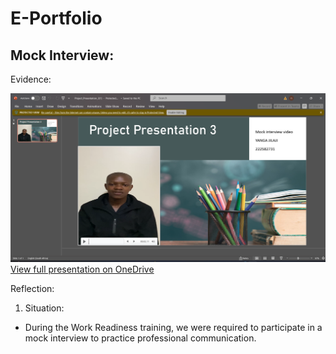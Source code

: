 # E-Portfolio
**Mock Interview:**
-
Evidence:


![image alt](https://github.com/222582731/E-Portfolio/blob/main/presentation%20screenshot.png)
[View full presentation on OneDrive](https://1drv.ms/p/c/3bad3bc429e937b8/EXs4pVlDTYlNgGAUy4sSLa0ByD99B-NmJw8oesJa_7SOhA?e=MIZ6hb)

Reflection:

1. Situation: 
  * During the Work Readiness training, we were required to participate in a mock interview to practice professional communication.

